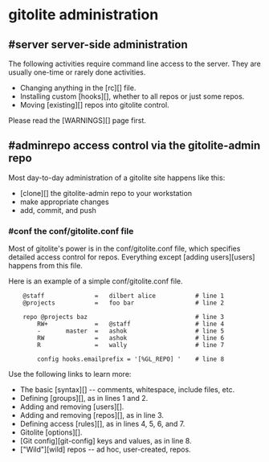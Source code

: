# gitolite administration

## #server server-side administration

The following activities require command line access to the server.  They are
usually one-time or rarely done activities.

  * Changing anything in the [rc][] file.
  * Installing custom [hooks][], whether to all repos or just some repos.
  * Moving [existing][] repos into gitolite control.

Please read the [WARNINGS][] page first.

## #adminrepo access control via the gitolite-admin repo

Most day-to-day administration of a gitolite site happens like this:

  * [clone][] the gitolite-admin repo to your workstation
  * make appropriate changes
  * add, commit, and push

### #conf the conf/gitolite.conf file

Most of gitolite's power is in the conf/gitolite.conf file, which specifies
detailed access control for repos.  Everything except [adding users][users]
happens from this file.

Here is an example of a simple conf/gitolite.conf file.

        @staff              =   dilbert alice           # line 1
        @projects           =   foo bar                 # line 2

        repo @projects baz                              # line 3
            RW+             =   @staff                  # line 4
            -       master  =   ashok                   # line 5
            RW              =   ashok                   # line 6
            R               =   wally                   # line 7

            config hooks.emailprefix = '[%GL_REPO] '    # line 8

Use the following links to learn more:

  * The basic [syntax][] -- comments, whitespace, include files, etc.
  * Defining [groups][], as in lines 1 and 2.
  * Adding and removing [users][].
  * Adding and removing [repos][], as in line 3.
  * Defining access [rules][], as in lines 4, 5, 6, and 7.
  * Gitolite [options][].
  * [Git config][git-config] keys and values, as in line 8.
  * ["Wild"][wild] repos -- ad hoc, user-created, repos.
